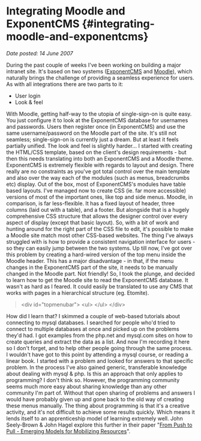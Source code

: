 # Integrating Moodle and ExponentCMS {#integrating-moodle-and-exponentcms}

_Date posted: 14 June 2007_

During the past couple of weeks I've been working on building a major intranet site. It's based on two systems ([ExponentCMS](http://www.exponentcms.org/) and [Moodle](http://moodle.org/)), which naturally brings the challenge of providing a seamless experience for users. As with all integrations there are two parts to it:

*   User login
*   Look & feel

With Moodle, getting half-way to the utopia of single-sign-on is quite easy. You just configure it to look at the ExponentCMS database for usernames and passwords. Users then register once (in ExponentCMS) and use the same username/password on the Moodle part of the site. It's still not seamless; single-sign-on is currently just a dream. But at least it feels partially unified. The look and feel is slightly harder... I started with creating the HTML/CSS template, based on the client's design requirements - but then this needs translating into both an ExponentCMS and a Moodle theme. ExponentCMS is extremely flexible with regards to layout and design. There really are no constraints as you've got total control over the main template and also over the way each of the modules (such as menus, breadcrumbs etc) display. Out of the box, most of ExponentCMS's modules have table based layouts. I've managed now to create CSS (ie. far more accessible) versions of most of the important ones, like top and side menus. Moodle, in comparison, is far less-flexible. It has a fixed layout of header, three columns (laid out with a table), and a footer. But alongside that is a hugely comprehensive CSS structure that allows the designer control over every aspect of display (except that basic layout). So, with a bit of work and hunting around for the right part of the CSS file to edit, it's possible to make a Moodle site match most other CSS-based websites. The thing I've always struggled with is how to provide a consistent navigation interface for users - so they can easily jump between the two systems. Up till now, I've got over this problem by creating a hard-wired version of the top menu inside the Moodle header. This has a major disadvantage - in that, if the menu changes in the ExponentCMS part of the site, it needs to be manually changed in the Moodle part. Not friendly! So, I took the plunge, and decided to learn how to get the Moodle site to read the ExponentCMS database. It wasn't as hard as I feared. It could easily be translated to use any CMS that works with pages in a hierarchical structure (eg. Etomite).

> <!-- To create a Moodle top-menu from ExponentCMS section data --> <!-- Mark Berthelemy - 14th June 2006 --> <!-- www.learningconversations.co.uk --> <!-- ############################### -> <!-- start a div to hold the top menu --> &lt;div id="topmenubar"&gt; <!-- it's list-based - like all good menus, which means it degrades well --> &lt;ul&gt; <!-- Make a connection to the exponent database --> <!-- Use the same settings as your ExponentCMS site --> <?php // SETTINGS TO CHANGE $expdbhost = 'localhost'; $expdbuser = 'root'; $expdbpass = '******'; $expdbname = 'exponent'; // A relative link to the base URL. The index.php?section= is critical $exponenturl = '/exponent/index.php?section='; // END OF SETTINGS TO CHANGE // Make the connection to the database host $expconn = mysql_connect($expdbhost, $expdbuser, $expdbpass) or die ('Error connecting to mysql'); // But don't make a permanent connection to the exponent database. This will break the Moodle connection. // Retrieve all the data from the "Section" table of the exponent database $result = mysql_query("SELECT * FROM $expdbname.exponent_section WHERE Parent =0",$expconn); // store the record of the "example" table into $row while ($row = mysql_fetch_array( $result )) { // Print out the contents of the entry as a list echo '&lt;li&gt;&lt;a href="'.$exponenturl.$row['id'].'"&gt;'.$row['name'].'&lt;/a&gt;&lt;/li&gt;'; } ?> &lt;/ul&gt; &lt;/div&gt; <!-- end of top menu bar --> <!-- END -->

How did I learn that? I skimmed a couple of web-based tutorials about connecting to mysql databases. I searched for people who'd tried to connect to multiple databases at once and picked up on the problems they'd had. I got examples from the php.net and mysql.com sites on how to create queries and extract the data as a list. And now I'm recording it here so I don't forget, and to help other people going through the same process. I wouldn't have got to this point by attending a mysql course, or reading a linear book. I started with a problem and looked for answers to that specific problem. In the process I've also gained generic, transferable knowledge about dealing with mysql & php. Is this an approach that only applies to programming? I don't think so. However, the programming community seems much more easy about sharing knowledge than any other community I'm part of. Without that open sharing of problems and answers I would have probably given up and gone back to the old way of creating these menus manually. The thing about programming is that it's a creative activity, and it's not difficult to achieve some results quickly. Which means it lends itself to an apprenticeship model of learning extremely well. John Seely-Brown & John Hagel explore this further in their paper "[From Push to Pull - Emerging Models for Mobilizing Resources](http://www.johnseelybrown.com/pushmepullyou4.72.pdf)".